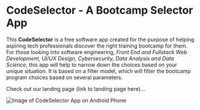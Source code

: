 # CodeSelector - A Bootcamp Selector App

This **CodeSelector** is a free software app created for the purpose of helping aspiring tech professionals discover the right training bootcamp for them. For those looking into software engineering, *Front End and Fullstack Web Development, UI/UX Design, Cybersecurity, Data Analysis and Data Science*, this app will help to narrow down the choices based on your unique situation.  It is based on a filter model, which will filter the bootcamp program choices based on several parameters.

Check out our landing page (link to landing page here)...

![Image of CodeSelector App on Android Phone](https://dl.airtable.com/.attachmentThumbnails/9477aa0690c72d2251c6c6a0f981ad73/69714f14)
